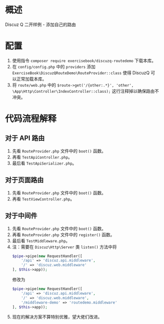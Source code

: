# 概述
Discuz Q 二开样例 - 添加自己的路由

# 配置
1. 使用指令 `composer require exercisebook/discuzq-routedemo` 下载本库。
2. 在 `config/config.php` 中的 `providers` 添加 `ExerciseBook\DiscuzQRouteDemo\RouteProvider::class` 使得 DiscuzQ 可以正常加载本库。
3. 将 `route/web.php` 中的 `$route->get('/{other:.*}', 'other', \App\Http\Controller\IndexController::class);` 这行注释掉以确保路由不冲突。

# 代码流程解释

## 对于 API 路由
1. 先看 `RouteProvider.php` 文件中的 `boot()` 函数。
2. 再看 `TestApiController.php`。
3. 最后看 `TestApiSerializer.php`。

## 对于页面路由
1. 先看 `RouteProvider.php` 文件中的 `boot()` 函数。
2. 再看 `TestViewController.php`。

## 对于中间件
1. 先看 `RouteProvider.php` 文件中的 `boot()` 函数。
2. 再看 `RouteProvider.php` 文件中的 `register()` 函数。
3. 最后看 `TestMiddleware.php`。
4. 注：需要在 `Discuz\Http\Server` 类 `listen()` 方法中将
    ```php
    $pipe->pipe(new RequestHandler([
        '/api' => 'discuz.api.middleware',
        '/' => 'discuz.web.middleware'
    ], $this->app));
    ```
    修改为
    ```php
    $pipe->pipe(new RequestHandler([
        '/api' => 'discuz.api.middleware',
        '/' => 'discuz.web.middleware',
        '/middleware-demo' => 'routedemo.middleware'
    ], $this->app));
    ```
5. 现在的解决方案不算特别优雅，望大佬们改进。
